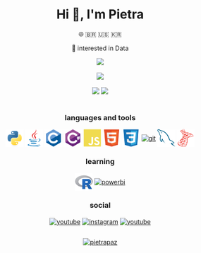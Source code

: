 <h1 align="center">Hi 👋, I'm Pietra</h1>

<div align="center">    

  🌐 :brazil: :us: :kr:

  📌 interested in Data

</div>

<div align="center">
  <img height="48%" src="https://github-readme-stats.vercel.app/api/top-langs/?username=pietrapaz&layout=pie&langs_count=8&theme=highcontrast&size_weight=0.5&count_weight=0.5"/>
  <p align="center"><img src="https://github-readme-stats.vercel.app/api/wakatime?username=pietrapaz&theme=highcontrast"></p>
  <img height="48%" src="https://github-readme-stats.vercel.app/api?username=pietrapaz&show_icons=true&theme=highcontrast&include_all_commits=true&count_private=true"/>
  <img height="48%" src="https://github-readme-streak-stats.herokuapp.com/?user=pietrapaz&theme=highcontrast" />
</div>

<div align="center"><br>
  <h3> languages and tools </h3>
  <a href="https://www.python.org" target="_blank" rel="noreferrer" style="outline: none;"> 
    <img align="center" alt="python" height="40" width="40" src="https://raw.githubusercontent.com/devicons/devicon/master/icons/python/python-original.svg"></a>
  <a href="https://www.java.com/pt-BR" target="_blank" rel="noreferrer" style="outline: none;">
    <img align="center" alt="java" height="40" width="40" src="https://raw.githubusercontent.com/devicons/devicon/master/icons/java/java-original.svg"></a>
  <a href="https://www.learn-c.org" target="_blank" rel="noreferrer" style="outline: none;">
    <img align="center" alt="c" height="40" width="40" src="https://raw.githubusercontent.com/devicons/devicon/master/icons/c/c-original.svg"></a>
  <a href="https://learn.microsoft.com/pt-br/dotnet/csharp/" target="_blank" rel="noreferrer" style="outline: none;">
    <img align="center" alt="csharp" height="40" width="40" src="https://raw.githubusercontent.com/devicons/devicon/master/icons/csharp/csharp-original.svg"></a>
  <a href="https://developer.mozilla.org/en-US/docs/Web/JavaScript" target="_blank" rel="noreferrer" style="outline: none;">
    <img align="center" alt="js" height="40" width="40" src="https://raw.githubusercontent.com/devicons/devicon/master/icons/javascript/javascript-plain.svg"></a>
  <a href="https://developer.mozilla.org/en-US/docs/Web/HTML" target="_blank" rel="noreferrer" style="outline: none;">
    <img align="center" alt="html" height="40" width="40" src="https://raw.githubusercontent.com/devicons/devicon/master/icons/html5/html5-original.svg"></a>
  <a href="https://developer.mozilla.org/en-US/docs/Web/CSS" target="_blank" rel="noreferrer" style="outline: none;">
    <img align="center" alt="css" height="40" width="40" src="https://raw.githubusercontent.com/devicons/devicon/master/icons/css3/css3-original.svg"></a>
  <a href="https://git-scm.com/" target="_blank" rel="noreferrer" style="outline: none;"> 
    <img align="center" alt="git" height="40" width="40" src="https://www.vectorlogo.zone/logos/git-scm/git-scm-icon.svg"></a>
  <a href="https://www.mysql.com/" target="_blank" rel="noreferrer" style="outline: none;"> 
    <img align="center" alt="mysql" height="40" width="40" src="https://raw.githubusercontent.com/devicons/devicon/master/icons/mysql/mysql-original.svg"></a>
  <a href="https://www.microsoft.com/en-us/sql-server" target="_blank" rel="noreferrer" style="outline: none;"> 
    <img align="center" alt="sqlserver" height="40" width="40" src="https://raw.githubusercontent.com/devicons/devicon/master/icons/microsoftsqlserver/microsoftsqlserver-plain.svg"></a>
</div>

<div align="center">
  <h3> learning </h3>
  <a href="https://www.r-project.org" target="_blank" rel="noreferrer" style="outline: none;">
    <img align="center" alt="r" height="40" width="40" src="https://raw.githubusercontent.com/devicons/devicon/master/icons/r/r-original.svg"></a>
  <a href="https://www.microsoft.com/en-us/power-platform/products/power-bi" target="_blank" rel="noreferrer" style="outline: none;"> 
  <img align="center" alt="powerbi" height="30" width="30" src="https://upload.wikimedia.org/wikipedia/commons/thumb/c/cf/New_Power_BI_Logo.svg/1200px-New_Power_BI_Logo.svg.png"></a>
</div>

<div align="center"> 
  <h3> social </h3>
  <a href="https://www.linkedin.com/in/pietrapaz/" target="_blank" rel="noreferrer" style="outline: none;">
    <img align="center" alt="youtube" height="30" width="30" src="https://cdn-icons-png.flaticon.com/512/174/174857.png"></a> 
  <a href="https://instagram.com/pietra_paz" target="_blank" rel="noreferrer" style="outline: none;">
    <img align="center" alt="instagram" height="30" width="30" src="https://raw.githubusercontent.com/rahuldkjain/github-profile-readme-generator/master/src/images/icons/Social/instagram.svg"></a>
  <a href="https://www.youtube.com/channel/UCHekKezp7pYrn5FIfoUWOXg" target="_blank" rel="noreferrer" style="outline: none;">
    <img align="center" alt="youtube" height="30" width="30" src="https://raw.githubusercontent.com/rahuldkjain/github-profile-readme-generator/master/src/images/icons/Social/youtube.svg"></a>
</div>

##

<p align="center"> <a href="https://github.com/ryo-ma/github-profile-trophy"><img src="https://github-profile-trophy.vercel.app/?username=pietrapaz" alt="pietrapaz" /></a> </p>

<!--- <h3 align="center">Connect with me:</h3> 
<p align="center">
<a href="https://twitter.com/howanji" target="_blank" rel="noreferrer">
  <img align="center" src="https://raw.githubusercontent.com/rahuldkjain/github-profile-readme-generator/master/src/images/icons/Social/twitter.svg" alt="howanji" height="30" width="40" /></a>
<a href="https://stackoverflow.com/users/stackoverflow" target="_blank">
  <img align="center" src="https://raw.githubusercontent.com/rahuldkjain/github-profile-readme-generator/master/src/images/icons/Social/stack-overflow.svg" alt="stackoverflow" height="30" width="40" /></a>
<a href="https://codesandbox.com/codesandbox" target="_blank">
  <img align="center" src="https://raw.githubusercontent.com/rahuldkjain/github-profile-readme-generator/master/src/images/icons/Social/codesandbox.svg" alt="codesandbox" height="30" width="40" /></a>
<a href="https://kaggle.com/kaggle" target="_blank">
  <img align="center" src="https://raw.githubusercontent.com/rahuldkjain/github-profile-readme-generator/master/src/images/icons/Social/kaggle.svg" alt="kaggle" height="30" width="40" /></a>
<a href="https://medium.com/@medium" target="_blank">
  <img align="center" src="https://raw.githubusercontent.com/rahuldkjain/github-profile-readme-generator/master/src/images/icons/Social/medium.svg" alt="@medium" height="30" width="40" /></a>
<a href="https://www.codechef.com/users/codechef" target="_blank">
  <img align="center" src="https://cdn.jsdelivr.net/npm/simple-icons@3.1.0/icons/codechef.svg" alt="codechef" height="30" width="40" /></a>
<a href="https://www.hackerrank.com/hackerrank" target="_blank">
  <img align="center" src="https://raw.githubusercontent.com/rahuldkjain/github-profile-readme-generator/master/src/images/icons/Social/hackerrank.svg" alt="hackerrank" height="30" width="40" /></a>
</p>

hobbies: linguistica, estatistica, matematica, voluntariado em eventos, idiomas, dança, pintura, jogos de tabuleiro, videogame, series/filmes, sair com os amigos, gatos, astrologia, tarot, sudoku, tetris, paciencia
